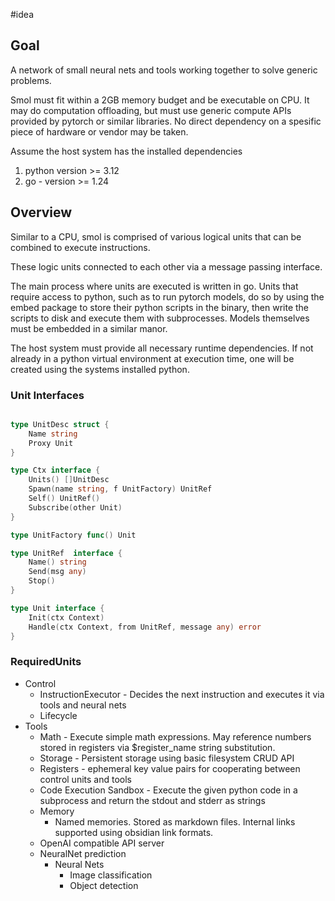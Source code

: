 #idea
## Goal

A network of small neural nets and tools working together to solve generic problems.

Smol must fit within a 2GB memory budget and be executable on CPU. It may do computation offloading, but must use generic compute APIs provided by pytorch or similar libraries. No direct dependency on a spesific piece of hardware or vendor may be taken.


Assume the host system has the installed dependencies
1. python version >= 3.12
2. go - version >= 1.24

## Overview
Similar to a CPU, smol is comprised of various logical units that can be combined to execute instructions.

These logic units connected to each other via a message passing interface.

The main process where units are executed is written in go. Units that require access to python, such as to run pytorch models, do so by using the embed package to store their python scripts in the binary, then write the scripts to disk and execute them with subprocesses. Models themselves must be embedded in a similar manor.

The host system must provide all necessary runtime dependencies. If not already in a python virtual environment at execution time, one will be created using the systems installed python.

### Unit Interfaces
```go

type UnitDesc struct {
	Name string
	Proxy Unit
}

type Ctx interface {
	Units() []UnitDesc
	Spawn(name string, f UnitFactory) UnitRef
	Self() UnitRef()
	Subscribe(other Unit)
}

type UnitFactory func() Unit

type UnitRef  interface {
	Name() string
	Send(msg any)
	Stop() 
}

type Unit interface {
	Init(ctx Context)
	Handle(ctx Context, from UnitRef, message any) error
}
```


### RequiredUnits
* Control
	* InstructionExecutor - Decides the next instruction and executes it via tools and neural nets
	* Lifecycle
* Tools
	* Math - Execute simple math expressions. May reference numbers stored in registers via $register_name string substitution.
	* Storage - Persistent storage using basic filesystem CRUD API
	* Registers - ephemeral key value pairs for cooperating between control units and tools
	* Code Execution Sandbox - Execute the given python code in a subprocess and return the stdout and stderr as strings
	* Memory
		* Named memories. Stored as markdown files. Internal links supported using obsidian link formats.
	* OpenAI compatible API server
	* NeuralNet prediction
		* Neural Nets
			* Image classification
			* Object detection

